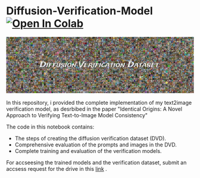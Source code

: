 # Diffusion-Verification-Model  [![Open In Colab](https://colab.research.google.com/assets/colab-badge.svg)](https://colab.research.google.com/drive/1Nn4v2afjZezvN3drIWbG__J_42RHD-Ky?usp=sharing)

<p align="center">
  <img alt="example image" src="DVD.jpg" width="700"/>
</p>

In this repository, i provided the complete implementation of my text2image verification model, as desrbibed in the paper "Identical Origins: A Novel Approach to Verifying Text-to-Image Model Consistency"

The code in this notebook contains:
*   The steps of creating the diffusion verification dataset (DVD).
*   Comprehensive evaluation of the prompts and images in the DVD.
*   Complete training and evaluation of the verification models.

For accseesing the trained models and the verification dataset, submit an accsess request for the drive in this [link](https://drive.google.com/drive/folders/1pofCMwuFh6hJQWZ6u_b18lOA-P-lsSa0?usp=drive_link) .
